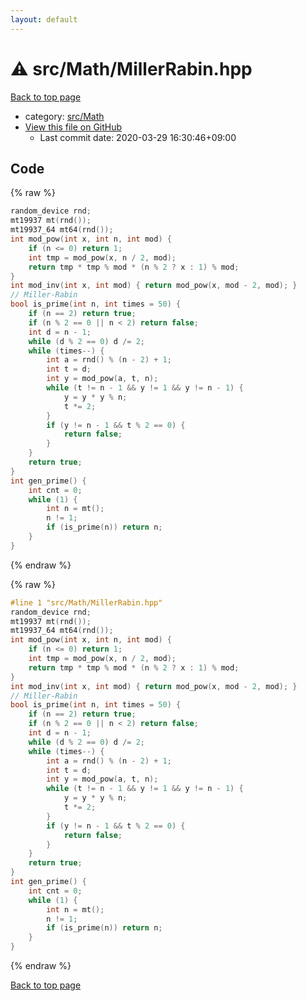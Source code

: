 ```yaml
---
layout: default
---
```


<!-- mathjax config similar to math.stackexchange -->
<script type="text/javascript" async
  src="https://cdnjs.cloudflare.com/ajax/libs/mathjax/2.7.5/MathJax.js?config=TeX-MML-AM_CHTML">
</script>
<script type="text/x-mathjax-config">
  MathJax.Hub.Config({
    TeX: { equationNumbers: { autoNumber: "AMS" }},
    tex2jax: {
      inlineMath: [ ['$','$'] ],
      processEscapes: true
    },
    "HTML-CSS": { matchFontHeight: false },
    displayAlign: "left",
    displayIndent: "2em"
  });
</script>

<script type="text/javascript" src="https://cdnjs.cloudflare.com/ajax/libs/jquery/3.4.1/jquery.min.js"></script>
<script src="https://cdn.jsdelivr.net/npm/jquery-balloon-js@1.1.2/jquery.balloon.min.js" integrity="sha256-ZEYs9VrgAeNuPvs15E39OsyOJaIkXEEt10fzxJ20+2I=" crossorigin="anonymous"></script>
<script type="text/javascript" src="../../../assets/js/copy-button.js"></script>
<link rel="stylesheet" href="../../../assets/css/copy-button.css" />


# :warning: src/Math/MillerRabin.hpp

<a href="../../../index.html">Back to top page</a>

* category: <a href="../../../index.html#64f6d80a21cfb0c7e1026d02dde4f7fa">src/Math</a>
* <a href="{{ site.github.repository_url }}/blob/master/src/Math/MillerRabin.hpp">View this file on GitHub</a>
    - Last commit date: 2020-03-29 16:30:46+09:00




## Code

<a id="unbundled"></a>
{% raw %}
```cpp
random_device rnd;
mt19937 mt(rnd());
mt19937_64 mt64(rnd());
int mod_pow(int x, int n, int mod) {
    if (n <= 0) return 1;
    int tmp = mod_pow(x, n / 2, mod);
    return tmp * tmp % mod * (n % 2 ? x : 1) % mod;
}
int mod_inv(int x, int mod) { return mod_pow(x, mod - 2, mod); }
// Miller-Rabin
bool is_prime(int n, int times = 50) {
    if (n == 2) return true;
    if (n % 2 == 0 || n < 2) return false;
    int d = n - 1;
    while (d % 2 == 0) d /= 2;
    while (times--) {
        int a = rnd() % (n - 2) + 1;
        int t = d;
        int y = mod_pow(a, t, n);
        while (t != n - 1 && y != 1 && y != n - 1) {
            y = y * y % n;
            t *= 2;
        }
        if (y != n - 1 && t % 2 == 0) {
            return false;
        }
    }
    return true;
}
int gen_prime() {
    int cnt = 0;
    while (1) {
        int n = mt();
        n != 1;
        if (is_prime(n)) return n;
    }
}

```
{% endraw %}

<a id="bundled"></a>
{% raw %}
```cpp
#line 1 "src/Math/MillerRabin.hpp"
random_device rnd;
mt19937 mt(rnd());
mt19937_64 mt64(rnd());
int mod_pow(int x, int n, int mod) {
    if (n <= 0) return 1;
    int tmp = mod_pow(x, n / 2, mod);
    return tmp * tmp % mod * (n % 2 ? x : 1) % mod;
}
int mod_inv(int x, int mod) { return mod_pow(x, mod - 2, mod); }
// Miller-Rabin
bool is_prime(int n, int times = 50) {
    if (n == 2) return true;
    if (n % 2 == 0 || n < 2) return false;
    int d = n - 1;
    while (d % 2 == 0) d /= 2;
    while (times--) {
        int a = rnd() % (n - 2) + 1;
        int t = d;
        int y = mod_pow(a, t, n);
        while (t != n - 1 && y != 1 && y != n - 1) {
            y = y * y % n;
            t *= 2;
        }
        if (y != n - 1 && t % 2 == 0) {
            return false;
        }
    }
    return true;
}
int gen_prime() {
    int cnt = 0;
    while (1) {
        int n = mt();
        n != 1;
        if (is_prime(n)) return n;
    }
}

```
{% endraw %}

<a href="../../../index.html">Back to top page</a>

